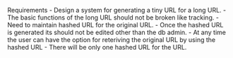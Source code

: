 Requirements
    - Design a system for generating a tiny URL for a long URL.
    - The basic functions of the long URL should not be broken like tracking.
    - Need to maintain hashed URL for the original URL.
    - Once the hashed URL is generated its should not be edited other than the db admin.
    - At any time the user can have the option for reteriving the original URL by using the hashed URL
    - There will be only one hashed URL for the URL.